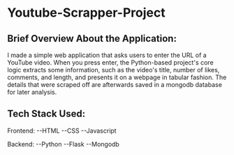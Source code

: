 # Youtube-Scrapper-Project

## Brief Overview About the Application:
I made a simple web application that asks users to enter the URL of a YouTube video. When you press enter, the Python-based project's core logic extracts some information, such as the video's title, number of likes, comments, and length, and presents it on a webpage in tabular fashion.
The details that were scraped off are afterwards saved in a mongodb database for later analysis.

## Tech Stack Used:
Frontend:
--HTML
--CSS
--Javascript

Backend:
--Python
--Flask
--Mongodb






